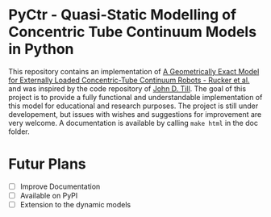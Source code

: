 # PyCtr - Quasi-Static Modelling of Concentric Tube Continuum Models in Python
This repository contains an implementation of [A Geometrically Exact Model for Externally Loaded Concentric-Tube Continuum Robots - Rucker et al.](https://ieeexplore.ieee.org/document/5559519) and was inspired by the code repository of [John D. Till](https://github.com/JohnDTill/ContinuumRobotExamples).
The goal of this project is to provide a fully functional and understandable implementation of this model for educational and research purposes. 
The project is still under developement, but issues with wishes and suggestions for improvement are very welcome.
A documentation is available by calling `make html` in the doc folder.

# Futur Plans
- [ ] Improve Documentation
- [ ] Available on PyPI
- [ ] Extension to the dynamic models
